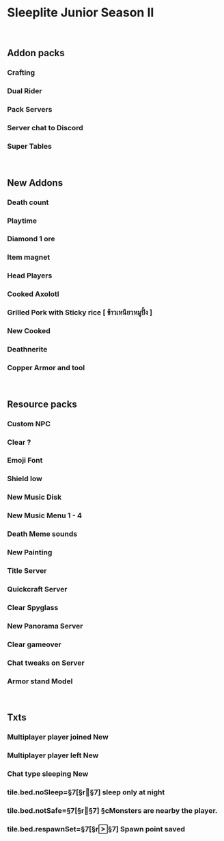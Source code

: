 # Sleeplite Junior Season II

<br>

## Addon packs
### Crafting
### Dual Rider
### Pack Servers
### Server chat to Discord
### Super Tables

<br>

## New Addons
### Death count
### Playtime
### Diamond 1 ore
### Item magnet
### Head Players
### Cooked Axolotl
### Grilled Pork with Sticky rice [ ข้าวเหนียวหมูปิ้ง ]
### New Cooked
### Deathnerite 
### Copper Armor and tool

<br>

## Resource packs
### Custom NPC
### Clear ? 
### Emoji Font
### Shield low
### New Music Disk
### New Music Menu 1 - 4
### Death Meme sounds
### New Painting
### Title Server
### Quickcraft Server
### Clear Spyglass
### New Panorama Server
### Clear gameover
### Chat tweaks on Server
### Armor stand Model

<br>

## Txts
### Multiplayer player joined New
### Multiplayer player left New
### Chat type sleeping New
### tile.bed.noSleep=§7[§r§7] sleep only at night 
### tile.bed.notSafe=§7[§r§7] §cMonsters are nearby the player.
### tile.bed.respawnSet=§7[§r§7] Spawn point saved


